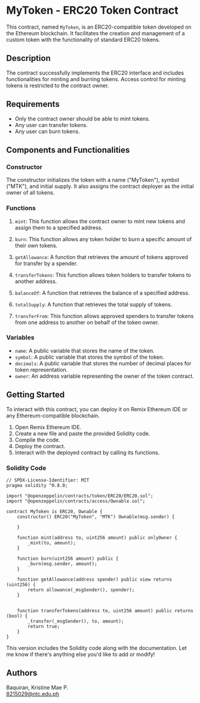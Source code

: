 # MyToken - ERC20 Token Contract

This contract, named `MyToken`, is an ERC20-compatible token developed on the Ethereum blockchain. It facilitates the creation and management of a custom token with the functionality of standard ERC20 tokens.

## Description

The contract successfully implements the ERC20 interface and includes functionalities for minting and burning tokens. Access control for minting tokens is restricted to the contract owner.

## Requirements

- Only the contract owner should be able to mint tokens.
- Any user can transfer tokens.
- Any user can burn tokens.

## Components and Functionalities

### Constructor
The constructor initializes the token with a name ("MyToken"), symbol ("MTK"), and initial supply. It also assigns the contract deployer as the initial owner of all tokens.

### Functions

1. `mint`: This function allows the contract owner to mint new tokens and assign them to a specified address.

2. `burn`: This function allows any token holder to burn a specific amount of their own tokens.

3. `getAllowance`: A function that retrieves the amount of tokens approved for transfer by a spender.

4. `transferTokens`: This function allows token holders to transfer tokens to another address.

5. `balanceOf`: A function that retrieves the balance of a specified address.

6. `totalSupply`: A function that retrieves the total supply of tokens.

7. `transferFrom`: This function allows approved spenders to transfer tokens from one address to another on behalf of the token owner.

### Variables

- `name`: A public variable that stores the name of the token.
- `symbol`: A public variable that stores the symbol of the token.
- `decimals`: A public variable that stores the number of decimal places for token representation.
- `owner`: An address variable representing the owner of the token contract.

## Getting Started

To interact with this contract, you can deploy it on Remix Ethereum IDE or any Ethereum-compatible blockchain.

1. Open Remix Ethereum IDE.
2. Create a new file and paste the provided Solidity code.
3. Compile the code.
4. Deploy the contract.
5. Interact with the deployed contract by calling its functions.

 ### Solidity Code

```solidity
// SPDX-License-Identifier: MIT
pragma solidity ^0.8.0;

import "@openzeppelin/contracts/token/ERC20/ERC20.sol";
import "@openzeppelin/contracts/access/Ownable.sol";

contract MyToken is ERC20, Ownable {
    constructor() ERC20("MyToken", "MTK") Ownable(msg.sender) {
        
    }

    function mint(address to, uint256 amount) public onlyOwner {
        _mint(to, amount);
    }

    function burn(uint256 amount) public {
        _burn(msg.sender, amount);
    }
    
    function getAllowance(address spender) public view returns (uint256) {
        return allowance(_msgSender(), spender);
    }

    
    function transferTokens(address to, uint256 amount) public returns (bool) {
        _transfer(_msgSender(), to, amount);
        return true;
    }
}
```

This version includes the Solidity code along with the documentation. Let me know if there's anything else you'd like to add or modify!

## Authors

Baquiran, Kristine Mae P.  
8215029@ntc.edu.ph
